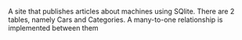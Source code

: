 A site that publishes articles about machines using SQlite. There are 2 tables, namely Cars and Categories. A many-to-one relationship is implemented between them
